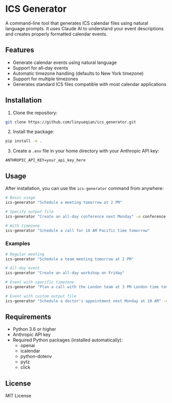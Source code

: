 # ICS Generator

A command-line tool that generates ICS calendar files using natural language prompts. It uses Claude AI to understand your event descriptions and creates properly formatted calendar events.

## Features

- Generate calendar events using natural language
- Support for all-day events
- Automatic timezone handling (defaults to New York timezone)
- Support for multiple timezones
- Generates standard ICS files compatible with most calendar applications

## Installation

1. Clone the repository:
```bash
git clone https://github.com/linyueqian/ics_generator.git
```

2. Install the package:
```bash
pip install -e .
```

3. Create a `.env` file in your home directory with your Anthropic API key:
```
ANTHROPIC_API_KEY=your_api_key_here
```

## Usage

After installation, you can use the `ics-generator` command from anywhere:

```bash
# Basic usage
ics-generator "Schedule a meeting tomorrow at 2 PM"

# Specify output file
ics-generator "Create an all-day conference next Monday" -o conference.ics

# With timezone
ics-generator "Schedule a call for 10 AM Pacific time tomorrow"
```

### Examples

```bash
# Regular meeting
ics-generator "Schedule a team meeting tomorrow at 2 PM"

# All-day event
ics-generator "Create an all-day workshop on Friday"

# Event with specific timezone
ics-generator "Plan a call with the London team at 3 PM London time tomorrow"

# Event with custom output file
ics-generator "Schedule a doctor's appointment next Monday at 10 AM" -o appointment.ics
```

## Requirements

- Python 3.6 or higher
- Anthropic API key
- Required Python packages (installed automatically):
  - openai
  - icalendar
  - python-dotenv
  - pytz
  - click

## License

MIT License 
